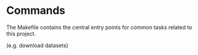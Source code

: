 # Commands

The Makefile contains the central entry points for common tasks related to this project.

(e.g. download datasets)
